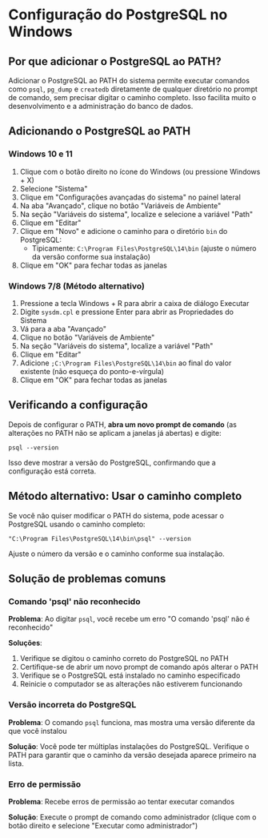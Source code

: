 # Configuração do PostgreSQL no Windows

## Por que adicionar o PostgreSQL ao PATH?

Adicionar o PostgreSQL ao PATH do sistema permite executar comandos como `psql`, `pg_dump` e `createdb` diretamente de qualquer diretório no prompt de comando, sem precisar digitar o caminho completo. Isso facilita muito o desenvolvimento e a administração do banco de dados.

## Adicionando o PostgreSQL ao PATH

### Windows 10 e 11

1. Clique com o botão direito no ícone do Windows (ou pressione Windows + X)
2. Selecione "Sistema"
3. Clique em "Configurações avançadas do sistema" no painel lateral
4. Na aba "Avançado", clique no botão "Variáveis de Ambiente"
5. Na seção "Variáveis do sistema", localize e selecione a variável "Path"
6. Clique em "Editar"
7. Clique em "Novo" e adicione o caminho para o diretório `bin` do PostgreSQL:
   - Tipicamente: `C:\Program Files\PostgreSQL\14\bin` (ajuste o número da versão conforme sua instalação)
8. Clique em "OK" para fechar todas as janelas

### Windows 7/8 (Método alternativo)

1. Pressione a tecla Windows + R para abrir a caixa de diálogo Executar
2. Digite `sysdm.cpl` e pressione Enter para abrir as Propriedades do Sistema
3. Vá para a aba "Avançado"
4. Clique no botão "Variáveis de Ambiente"
5. Na seção "Variáveis do sistema", localize a variável "Path"
6. Clique em "Editar"
7. Adicione `;C:\Program Files\PostgreSQL\14\bin` ao final do valor existente (não esqueça do ponto-e-vírgula)
8. Clique em "OK" para fechar todas as janelas

## Verificando a configuração

Depois de configurar o PATH, **abra um novo prompt de comando** (as alterações no PATH não se aplicam a janelas já abertas) e digite:

```
psql --version
```

Isso deve mostrar a versão do PostgreSQL, confirmando que a configuração está correta.

## Método alternativo: Usar o caminho completo

Se você não quiser modificar o PATH do sistema, pode acessar o PostgreSQL usando o caminho completo:

```
"C:\Program Files\PostgreSQL\14\bin\psql" --version
```

Ajuste o número da versão e o caminho conforme sua instalação.

## Solução de problemas comuns

### Comando 'psql' não reconhecido

**Problema**: Ao digitar `psql`, você recebe um erro "O comando 'psql' não é reconhecido"

**Soluções**:
1. Verifique se digitou o caminho correto do PostgreSQL no PATH
2. Certifique-se de abrir um novo prompt de comando após alterar o PATH
3. Verifique se o PostgreSQL está instalado no caminho especificado
4. Reinicie o computador se as alterações não estiverem funcionando

### Versão incorreta do PostgreSQL

**Problema**: O comando `psql` funciona, mas mostra uma versão diferente da que você instalou

**Solução**: Você pode ter múltiplas instalações do PostgreSQL. Verifique o PATH para garantir que o caminho da versão desejada aparece primeiro na lista.

### Erro de permissão

**Problema**: Recebe erros de permissão ao tentar executar comandos

**Solução**: Execute o prompt de comando como administrador (clique com o botão direito e selecione "Executar como administrador") 
